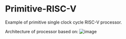 # Primitive-RISC-V
Example of primitive single clock cycle RISC-V processor.

Architecture of processor based on:
![image](https://github.com/user-attachments/assets/eabdb602-f444-4ee3-b283-42b9e1b89f57)

